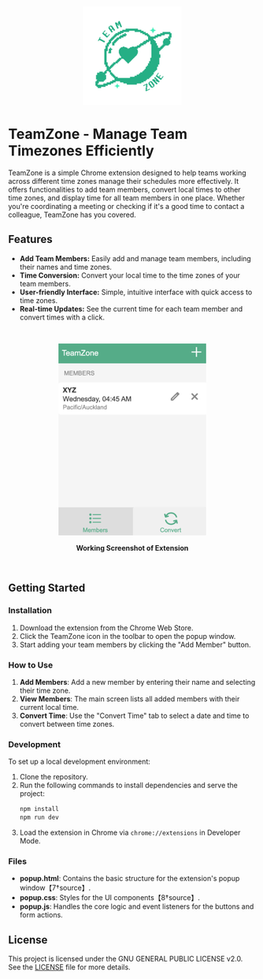 <p align="center"><img src="logo.png" alt="TeamZone Logo" width="200" />
<br> <!-- This adds a blank line -->

# TeamZone - Manage Team Timezones Efficiently


TeamZone is a simple Chrome extension designed to help teams working across different time zones manage their schedules more effectively. It offers functionalities to add team members, convert local times to other time zones, and display time for all team members in one place. Whether you're coordinating a meeting or checking if it's a good time to contact a colleague, TeamZone has you covered.

## Features

- **Add Team Members:** Easily add and manage team members, including their names and time zones.
- **Time Conversion:** Convert your local time to the time zones of your team members.
- **User-friendly Interface:** Simple, intuitive interface with quick access to time zones.
- **Real-time Updates:** See the current time for each team member and convert times with a click.

<br> <!-- This adds a blank line -->

<p align="center"><img src="demo.png" alt="TeamZone Logo" width="300" />
<p align="center">
    <strong>Working Screenshot of Extension</strong>
</p>
<br> <!-- This adds a blank line -->

## Getting Started

### Installation

1. Download the extension from the Chrome Web Store.
2. Click the TeamZone icon in the toolbar to open the popup window.
3. Start adding your team members by clicking the "Add Member" button.

### How to Use

1. **Add Members**: Add a new member by entering their name and selecting their time zone.
2. **View Members**: The main screen lists all added members with their current local time.
3. **Convert Time**: Use the "Convert Time" tab to select a date and time to convert between time zones.

### Development

To set up a local development environment:

1. Clone the repository.
2. Run the following commands to install dependencies and serve the project:
    ```bash
    npm install
    npm run dev
    ```
3. Load the extension in Chrome via `chrome://extensions` in Developer Mode.

### Files

- **popup.html**: Contains the basic structure for the extension's popup window【7†source】.
- **popup.css**: Styles for the UI components【8†source】.
- **popup.js**: Handles the core logic and event listeners for the buttons and form actions.

## License

This project is licensed under the GNU GENERAL PUBLIC LICENSE v2.0. See the [LICENSE](LICENSE) file for more details.



